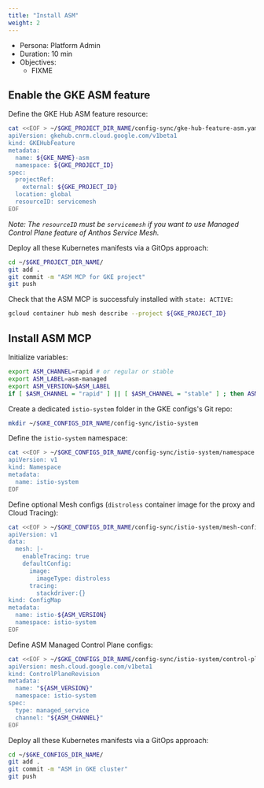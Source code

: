 ```yaml
---
title: "Install ASM"
weight: 2
---
```

- Persona: Platform Admin
- Duration: 10 min
- Objectives:
  - FIXME

## Enable the GKE ASM feature

Define the GKE Hub ASM feature resource:
```Bash
cat <<EOF > ~/$GKE_PROJECT_DIR_NAME/config-sync/gke-hub-feature-asm.yaml
apiVersion: gkehub.cnrm.cloud.google.com/v1beta1
kind: GKEHubFeature
metadata:
  name: ${GKE_NAME}-asm
  namespace: ${GKE_PROJECT_ID}
spec:
  projectRef:
    external: ${GKE_PROJECT_ID}
  location: global
  resourceID: servicemesh
EOF
```
_Note: The `resourceID` must be `servicemesh` if you want to use Managed Control Plane feature of Anthos Service Mesh._

Deploy all these Kubernetes manifests via a GitOps approach:
```Bash
cd ~/$GKE_PROJECT_DIR_NAME/
git add .
git commit -m "ASM MCP for GKE project"
git push
```

Check that the ASM MCP is successfuly installed with `state: ACTIVE`:
```Bash
gcloud container hub mesh describe --project ${GKE_PROJECT_ID}
```

## Install ASM MCP

Initialize variables:
```Bash
export ASM_CHANNEL=rapid # or regular or stable
export ASM_LABEL=asm-managed
export ASM_VERSION=$ASM_LABEL
if [ $ASM_CHANNEL = "rapid" ] || [ $ASM_CHANNEL = "stable" ] ; then ASM_VERSION=$ASM_LABEL-$ASM_CHANNEL; fi
```

Create a dedicated `istio-system` folder in the GKE configs's Git repo:
```Bash
mkdir ~/$GKE_CONFIGS_DIR_NAME/config-sync/istio-system
```

Define the `istio-system` namespace:
```Bash
cat <<EOF > ~/$GKE_CONFIGS_DIR_NAME/config-sync/istio-system/namespace.yaml
apiVersion: v1
kind: Namespace
metadata:
  name: istio-system
EOF
```

Define optional Mesh configs (`distroless` container image for the proxy and Cloud Tracing):
```Bash
cat <<EOF > ~/$GKE_CONFIGS_DIR_NAME/config-sync/istio-system/mesh-configs.yaml
apiVersion: v1
data:
  mesh: |-
    enableTracing: true
    defaultConfig:
      image:
        imageType: distroless
      tracing:
        stackdriver:{}
kind: ConfigMap
metadata:
  name: istio-${ASM_VERSION}
  namespace: istio-system
EOF
```

Define ASM Managed Control Plane configs:
```Bash
cat <<EOF > ~/$GKE_CONFIGS_DIR_NAME/config-sync/istio-system/control-plane-configs.yaml
apiVersion: mesh.cloud.google.com/v1beta1
kind: ControlPlaneRevision
metadata:
  name: "${ASM_VERSION}"
  namespace: istio-system
spec:
  type: managed_service
  channel: "${ASM_CHANNEL}"
EOF
```

Deploy all these Kubernetes manifests via a GitOps approach:
```Bash
cd ~/$GKE_CONFIGS_DIR_NAME/
git add .
git commit -m "ASM in GKE cluster"
git push
```